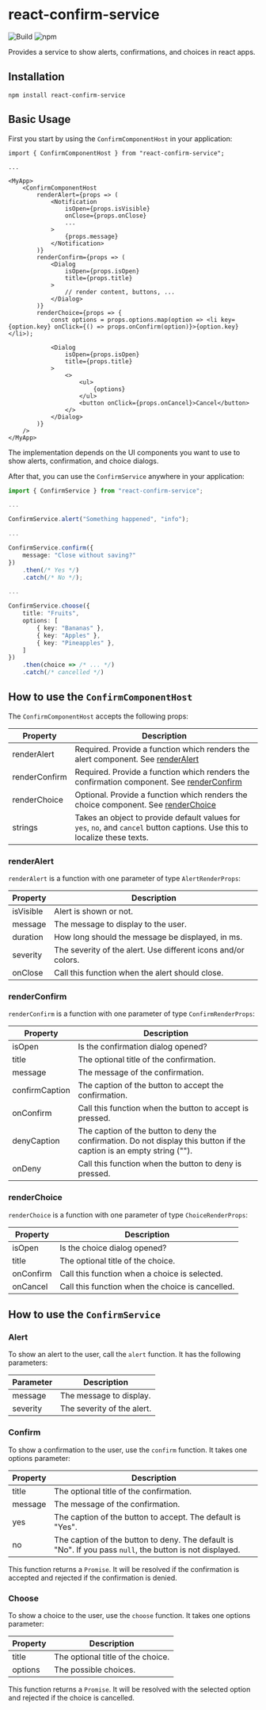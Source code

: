 # react-confirm-service

![Build](https://github.com/atheck/react-confirm-service/actions/workflows/main.yml/badge.svg)
![npm](https://img.shields.io/npm/v/react-confirm-service)

Provides a service to show alerts, confirmations, and choices in react apps.

## Installation

`npm install react-confirm-service`

## Basic Usage

First you start by using the `ConfirmComponentHost` in your application:

~~~tsx
import { ConfirmComponentHost } from "react-confirm-service";

...

<MyApp>
    <ConfirmComponentHost
        renderAlert={props => (
            <Notification
                isOpen={props.isVisible}
                onClose={props.onClose}
                ...
            >
                {props.message}
            </Notification>
        )}
        renderConfirm={props => (
            <Dialog
                isOpen={props.isOpen}
                title={props.title}
            >
                // render content, buttons, ...
            </Dialog>
        )}
        renderChoice={props => {
            const options = props.options.map(option => <li key={option.key} onClick={() => props.onConfirm(option)}>{option.key}</li>);

            <Dialog
                isOpen={props.isOpen}
                title={props.title}
            >
                <>
                    <ul>
                        {options}
                    </ul>
                    <button onClick={props.onCancel}>Cancel</button>
                </>
            </Dialog>
        )}
    />
</MyApp>
~~~

The implementation depends on the UI components you want to use to show alerts, confirmation, and choice dialogs.

After that, you can use the `ConfirmService` anywhere in your application:

~~~ts
import { ConfirmService } from "react-confirm-service";

...

ConfirmService.alert("Something happened", "info");

...

ConfirmService.confirm({
    message: "Close without saving?"
})
    .then(/* Yes */)
    .catch(/* No */);

...

ConfirmService.choose({
    title: "Fruits",
    options: [
        { key: "Bananas" },
        { key: "Apples" },
        { key: "Pineapples" },
    ]
})
    .then(choice => /* ... */)
    .catch(/* cancelled */)
~~~

## How to use the `ConfirmComponentHost`

The `ConfirmComponentHost` accepts the following props:

| Property | Description |
| --- | --- |
| renderAlert | Required. Provide a function which renders the alert component. See [renderAlert](#renderAlert) |
| renderConfirm | Required. Provide a function which renders the confirmation component. See [renderConfirm](#renderConfirm) |
| renderChoice | Optional. Provide a function which renders the choice component. See [renderChoice](#renderChoice) |
| strings | Takes an object to provide default values for `yes`, `no`, and `cancel` button captions. Use this to localize these texts. |

### renderAlert

`renderAlert` is a function with one parameter of type `AlertRenderProps`:

| Property | Description |
| --- | --- |
| isVisible  | Alert is shown or not. |
| message | The message to display to the user. |
| duration | How long should the message be displayed, in ms. |
| severity | The severity of the alert. Use different icons and/or colors. |
| onClose | Call this function when the alert should close. |

### renderConfirm

`renderConfirm` is a function with one parameter of type `ConfirmRenderProps`:

| Property | Description |
| --- | --- |
| isOpen | Is the confirmation dialog opened? |
| title | The optional title of the confirmation. |
| message | The message of the confirmation. |
| confirmCaption | The caption of the button to accept the confirmation. |
| onConfirm | Call this function when the button to accept is pressed. |
| denyCaption | The caption of the button to deny the confirmation. Do not display this button if the caption is an empty string (""). |
| onDeny | Call this function when the button to deny is pressed. |

### renderChoice

`renderChoice` is a function with one parameter of type `ChoiceRenderProps`:

| Property | Description |
| --- | --- |
| isOpen | Is the choice dialog opened? |
| title | The optional title of the choice. |
| onConfirm | Call this function when a choice is selected. |
| onCancel | Call this function when the choice is cancelled. |

## How to use the `ConfirmService`

### Alert

To show an alert to the user, call the `alert` function. It has the following parameters:

| Parameter | Description |
| --- | ---
| message | The message to display. |
| severity | The severity of the alert. |

### Confirm

To show a confirmation to the user, use the `confirm` function. It takes one options parameter:

| Property | Description |
| --- | --- |
| title | The optional title of the confirmation. |
| message | The message of the confirmation. |
| yes | The caption of the button to accept. The default is "Yes". |
| no | The caption of the button to deny. The default is "No". If you pass `null`, the button is not displayed. |

This function returns a `Promise`. It will be resolved if the confirmation is accepted and rejected if the confirmation is denied.

### Choose

To show a choice to the user, use the `choose` function. It takes one options parameter:

| Property | Description |
| --- | --- |
| title | The optional title of the choice. |
| options | The possible choices. |

This function returns a `Promise`. It will be resolved with the selected option and rejected if the choice is cancelled.
